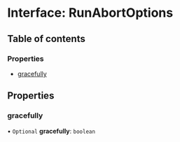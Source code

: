 # Interface: RunAbortOptions

## Table of contents

### Properties

- [gracefully](RunAbortOptions.md#gracefully)

## Properties

### <a id="gracefully" name="gracefully"></a> gracefully

• `Optional` **gracefully**: `boolean`
